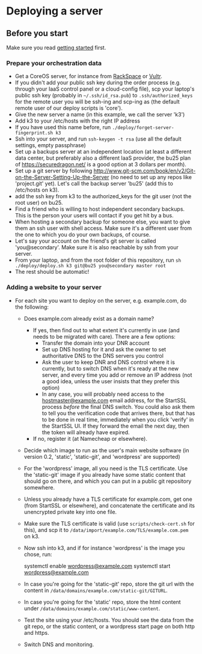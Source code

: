 # Deploying a server

## Before you start
Make sure you read [getting started](getting-started-as-a-hoster.md) first.

### Prepare your orchestration data
* Get a CoreOS server, for instance from [RackSpace](rackspace.com) or [Vultr](vultr.com).
* If you didn't add your public ssh key during the order process (e.g. through your IaaS control panel or a cloud-config file),
  scp your laptop's public ssh key (probably in `~/.ssh/id_rsa.pub`) to `.ssh/authorized_keys` for the remote user
  you will be ssh-ing and scp-ing as (the default remote user of our deploy scripts is 'core').
* Give the new server a name (in this example, we call the server 'k3')
* Add k3 to your /etc/hosts with the right IP address
* If you have used this name before, run `./deploy/forget-server-fingerprint.sh k3`
* Ssh into your server, and run `ssh-keygen -t rsa`  (use all the default settings, empty passphrase)
* Set up a backups server at an independent location (at least a different data center, but preferably also a different IaaS provider, the bu25 plan of https://securedragon.net/ is a good option at 3 dollars per month).
* Set up a git server by following http://www.git-scm.com/book/en/v2/Git-on-the-Server-Setting-Up-the-Server (no need to set up any repos like 'project.git' yet).  Let's call the backup server 'bu25' (add this to /etc/hosts on k3).
* add the ssh key from k3 to the authorized_keys for the git user (not the root user) on bu25.
* Find a friend who is willing to host independent secondary backups. This is the person your users will contact if you get hit by a bus.
* When hosting a secondary backup for someone else, you want to give them an ssh user with shell access. Make sure it's a different user from the one to which you do your own backups, of course.
* Let's say your account on the friend's git server is called 'you@secondary'. Make sure it is also reachable by ssh from your server.
* From your laptop, and from the root folder of this repository, run `sh ./deploy/deploy.sh k3 git@bu25 you@secondary master root`
* The rest should be automatic!

### Adding a website to your server
* For each site you want to deploy on the server, e.g. example.com, do the following:
  * Does example.com already exist as a domain name?
    * If yes, then find out to what extent it's currently in use (and needs to be migrated with care). There are a few options:
      * Transfer the domain into your DNR account
      * Set up DNS hosting for it and ask the owner to set authoritative DNS to the DNS servers you control
      * Ask the user to keep DNR and DNS control where it is currently, but to switch DNS when it's ready at the new server, and every time
        you add or remove an IP address (not a good idea, unless the user insists that they prefer this option)
      * In any case, you will probably need access to the hostmaster@example.com email address, for the StartSSL process *before*
        the final DNS switch. You could also ask them to tell you the verification code that arrives there, but that has to be done
        in real time, immediately when you click 'verify' in the StartSSL UI. If they forward the email the next day, then the token
        will already have expired.
    * If no, register it (at Namecheap or elsewhere).
  * Decide which image to run as the user's main website software (in version 0.2, 'static', 'static-git', and 'wordpress' are supported)
  * For the 'wordpress' image, all you need is the TLS certificate. Use the 'static-git' image if you already have some static
    content that should go on there, and which you can put in a public git repository somewhere.
  * Unless you already have a TLS certificate for example.com, get one
    (from StartSSL or elsewhere), and concatenate the certificate
    and its unencrypted private key into one file.
  * Make sure the TLS certificate is valid (use `scripts/check-cert.sh` for this), and scp it to `/data/import/example.com/TLS/example.com.pem` on k3.
  * Now ssh into k3, and if for instance 'wordpress' is the image you chose, run:

    systemctl enable wordpress@example.com
    systemctl start wordpress@example.com

  * In case you're going for the 'static-git' repo, store the git url with the content in `/data/domains/example.com/static-git/GITURL`.
  * In case you're going for the 'static' repo, store the html content under `/data/domains/example.com/static/www-content`.
  * Test the site using your /etc/hosts. You should see the data from the git repo, or the static content, or a wordpress start page
    on both http and https.
  * Switch DNS and monitoring.
